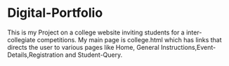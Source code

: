# Digital-Portfolio
This is my Project on a college website inviting students for a inter-collegiate competitions.
My main page is college.html which has links that directs the user to various pages like Home, General Instructions,Event-Details,Registration and Student-Query.
